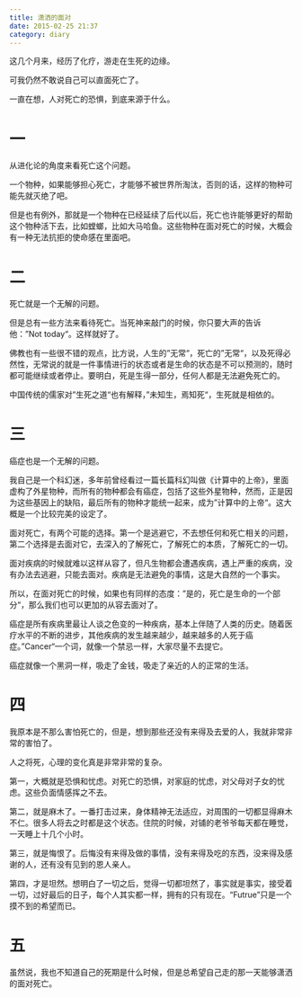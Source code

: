 ```yaml
---
title: 潇洒的面对
date: 2015-02-25 21:37
category: diary
---
```



这几个月来，经历了化疗，游走在生死的边缘。

可我仍然不敢说自己可以直面死亡了。

一直在想，人对死亡的恐惧，到底来源于什么。



# 一

从进化论的角度来看死亡这个问题。

一个物种，如果能够担心死亡，才能够不被世界所淘汰，否则的话，这样的物种可能先就灭绝了吧。

但是也有例外，那就是一个物种在已经延续了后代以后，死亡也许能够更好的帮助这个物种活下去，比如螳螂，比如大马哈鱼。这些物种在面对死亡的时候，大概会有一种无法抗拒的使命感在里面吧。



# 二

死亡就是一个无解的问题。

但是总有一些方法来看待死亡。当死神来敲门的时候，你只要大声的告诉他：”Not today“。这样就好了。

佛教也有一些很不错的观点，比方说，人生的”无常“，死亡的”无常“，以及死得必然性，无常说的就是一件事情进行的状态或者是生命的状态是不可以预测的，随时都可能继续或者停止。要明白，死是生得一部分，任何人都是无法避免死亡的。

中国传统的儒家对”生死之道“也有解释，”未知生，焉知死“，生死就是相依的。



# 三

癌症也是一个无解的问题。

我自己是一个科幻迷，多年前曾经看过一篇长篇科幻叫做《计算中的上帝》，里面虚构了外星物种，而所有的物种都会有癌症，包括了这些外星物种，然而，正是因为这些基因上的缺陷，最后所有的物种才能统一起来，成为”计算中的上帝“。这大概是一个比较完美的设定了。

面对死亡，有两个可能的选择。第一个是逃避它，不去想任何和死亡相关的问题，第二个选择是去面对它，去深入的了解死亡，了解死亡的本质，了解死亡的一切。

面对疾病的时候就难以这样从容了，但凡生物都会遭遇疾病，遇上严重的疾病，没有办法去逃避，只能去面对。疾病是无法避免的事情，这是大自然的一个事实。

所以，在面对死亡的时候，如果也有同样的态度：”是的，死亡是生命的一个部分“，那么我们也可以更加的从容去面对了。

癌症是所有疾病里最让人谈之色变的一种疾病，基本上伴随了人类的历史。随着医疗水平的不断的进步，其他疾病的发生越来越少，越来越多的人死于癌症。”Cancer“一个词，就像一个禁忌一样，大家尽量不去提它。

癌症就像一个黑洞一样，吸走了金钱，吸走了亲近的人的正常的生活。


# 四

我原本是不那么害怕死亡的，但是，想到那些还没有来得及去爱的人，我就非常非常的害怕了。

人之将死，心理的变化真是非常非常的复杂。

第一，大概就是恐惧和忧虑。对死亡的恐惧，对家庭的忧虑，对父母对子女的忧虑。这些负面情感挥之不去。

第二，就是麻木了。一番打击过来，身体精神无法适应，对周围的一切都显得麻木不仁。很多人将去之时都是这个状态。住院的时候，对铺的老爷爷每天都在睡觉，一天睡上十几个小时。

第三，就是悔恨了。后悔没有来得及做的事情，没有来得及吃的东西，没来得及感谢的人，还有没有见到的恩人亲人。

第四，才是坦然。想明白了一切之后，觉得一切都坦然了，事实就是事实，接受着一切，过好最后的日子，每个人其实都一样，拥有的只有现在。“Futrue”只是一个摸不到的希望而已。



# 五

虽然说，我也不知道自己的死期是什么时候，但是总希望自己走的那一天能够潇洒的面对死亡。
